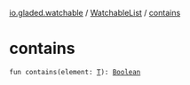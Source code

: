 [io.gladed.watchable](../index.md) / [WatchableList](index.md) / [contains](./contains.md)

# contains

`fun contains(element: `[`T`](index.md#T)`): `[`Boolean`](https://kotlinlang.org/api/latest/jvm/stdlib/kotlin/-boolean/index.html)